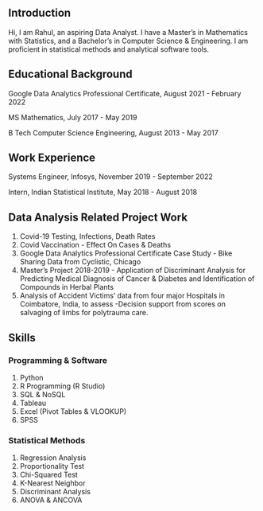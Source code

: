 ## Introduction

Hi, I am Rahul, an aspiring Data Analyst. I have a Master’s in Mathematics with Statistics, and a Bachelor’s in Computer Science & Engineering.  I am proficient in statistical methods and analytical software tools.

## Educational Background

Google Data Analytics Professional Certificate, August 2021 - February 2022

MS Mathematics, July 2017 - May 2019

B Tech Computer Science Engineering, August 2013 - May 2017

## Work Experience

Systems Engineer, Infosys, November 2019 - September 2022

Intern, Indian Statistical Institute, May 2018 - August 2018

## Data Analysis Related Project Work

1. Covid-19 Testing, Infections, Death Rates
2. Covid Vaccination - Effect On Cases & Deaths
3. Google Data Analytics Professional Certificate Case Study - Bike Sharing Data from Cyclistic, Chicago
4. Master’s Project 2018-2019 - Application of Discriminant Analysis for Predicting Medical Diagnosis of Cancer & Diabetes and Identification of Compounds in Herbal Plants
5. Analysis of Accident Victims’ data from four major Hospitals in Coimbatore, India, to assess -Decision support from scores on salvaging of limbs for polytrauma care.

## Skills

### Programming & Software

1. Python
2. R Programming (R Studio)
3. SQL & NoSQL
4. Tableau
5. Excel (Pivot Tables & VLOOKUP)
6. SPSS

### Statistical Methods

1. Regression Analysis
2. Proportionality Test
3. Chi-Squared Test
4. K-Nearest Neighbor
5. Discriminant Analysis
6. ANOVA & ANCOVA

<!---
rahulshankariyer/rahulshankariyer is a ✨ special ✨ repository because its `README.md` (this file) appears on your GitHub profile.
You can click the Preview link to take a look at your changes.
--->
